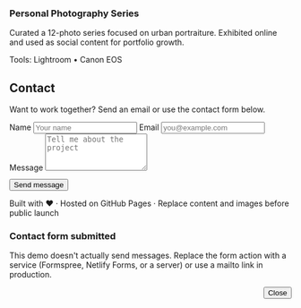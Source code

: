 <!doctype html>
<article class="project">
<h3>Personal Photography Series</h3>
<p class="muted">Curated a 12-photo series focused on urban portraiture. Exhibited online and used as social content for portfolio growth.</p>
<div class="meta">Tools: Lightroom • Canon EOS</div>
</article>


</div>
</section>


<section id="contact" class="card" style="margin-top:18px">
<h2>Contact</h2>
<p class="muted">Want to work together? Send an email or use the contact form below.</p>


<form id="contactForm" onsubmit="event.preventDefault();openModal();">
<label for="name">Name</label>
<input id="name" placeholder="Your name" required />
<label for="email">Email</label>
<input id="email" type="email" placeholder="you@example.com" required />
<label for="message">Message</label>
<textarea id="message" rows="4" placeholder="Tell me about the project" required></textarea>
<div style="margin-top:12px"><button class="btn" type="submit">Send message</button></div>
</form>
</section>


<footer>
<div class="muted">Built with ♥ · Hosted on GitHub Pages · Replace content and images before public launch</div>
</footer>
</main>
</div>


<div id="modal" class="modal" aria-hidden="true">
<div class="panel">
<h3>Contact form submitted</h3>
<p class="muted">This demo doesn't actually send messages. Replace the form action with a service (Formspree, Netlify Forms, or a server) or use a mailto link in production.</p>
<div style="margin-top:12px;text-align:right"><button class="btn" onclick="closeModal()">Close</button></div>
</div>
</div>


<script>
function openModal(){document.getElementById('modal').classList.add('open');document.getElementById('modal').setAttribute('aria-hidden','false')}
function closeModal(){document.getElementById('modal').classList.remove('open');document.getElementById('modal').setAttribute('aria-hidden','true')}


// Small UX: enable deep links for projects or contact
(function(){
if(location.hash){var el=document.querySelector(location.hash);if(el)el.scrollIntoView({behavior:'smooth',block:'center'})}
})();
</script>

